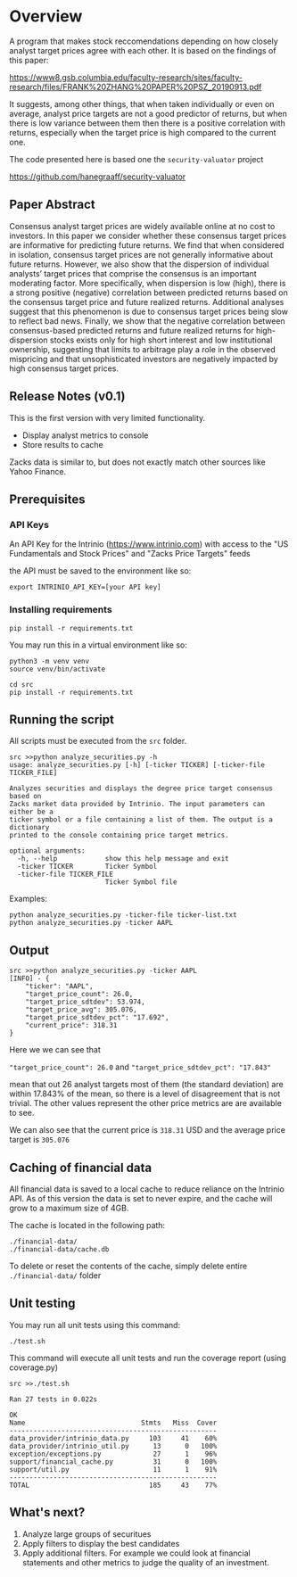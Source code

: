 # Overview
A program that makes stock reccomendations depending on how closely analyst target prices agree with each other. It is based on the findings of this paper:

https://www8.gsb.columbia.edu/faculty-research/sites/faculty-research/files/FRANK%20ZHANG%20PAPER%20PSZ_20190913.pdf

It suggests, among other things, that when taken individually or even on average, analyst price targets are not a good predictor of returns, but when there is low variance between them then there is a positive correlation with returns, especially when the target price is high compared to the current one.

The code presented here is based one the ```security-valuator``` project

https://github.com/hanegraaff/security-valuator

## Paper Abstract
Consensus analyst target prices are widely available online at no cost to investors. In this paper we consider whether these consensus target prices are informative for predicting future returns. We find that when considered in isolation, consensus target prices are not generally informative about future returns. However, we also show that the dispersion of individual analysts’ target prices that comprise the consensus is an important moderating factor. More specifically, when dispersion is low (high), there is a strong positive (negative) correlation between predicted returns based on the consensus target price and future realized returns. Additional analyses suggest that this phenomenon is due to consensus target prices being slow to reflect bad news. Finally, we show that the negative correlation between consensus-based predicted returns and future realized returns for high-dispersion stocks exists only for high short interest and low institutional ownership, suggesting that limits to arbitrage play a role in the observed mispricing and that unsophisticated investors are negatively impacted by high consensus target prices.

## Release Notes (v0.1)
This is the first version with very limited functionality.

* Display analyst metrics to console
* Store results to cache

Zacks data is similar to, but does not exactly match other sources like Yahoo Finance.

## Prerequisites
### API Keys
An API Key for the Intrinio (https://www.intrinio.com) with access to the "US Fundamentals and Stock Prices" and "Zacks Price Targets" feeds

the API must be saved to the environment like so:

```export INTRINIO_API_KEY=[your API key]```

### Installing requirements
```pip install -r requirements.txt```

You may run this in a virtual environment like so:

```
python3 -m venv venv
source venv/bin/activate

cd src
pip install -r requirements.txt
```

## Running the script
All scripts must be executed from the ```src``` folder.

```
src >>python analyze_securities.py -h
usage: analyze_securities.py [-h] [-ticker TICKER] [-ticker-file TICKER_FILE]

Analyzes securities and displays the degree price target consensus based on
Zacks market data provided by Intrinio. The input parameters can either be a
ticker symbol or a file containing a list of them. The output is a dictionary
printed to the console containing price target metrics.

optional arguments:
  -h, --help            show this help message and exit
  -ticker TICKER        Ticker Symbol
  -ticker-file TICKER_FILE
                        Ticker Symbol file
```

Examples:

```
python analyze_securities.py -ticker-file ticker-list.txt
python analyze_securities.py -ticker AAPL
```

## Output
```
src >>python analyze_securities.py -ticker AAPL
[INFO] - {
    "ticker": "AAPL",
    "target_price_count": 26.0,
    "target_price_sdtdev": 53.974,
    "target_price_avg": 305.076,
    "target_price_sdtdev_pct": "17.692",
    "current_price": 318.31
}
```

Here we we can see that 

```"target_price_count": 26.0```
and
```"target_price_sdtdev_pct": "17.843"```

mean that out 26 analyst targets most of them (the standard deviation) are within 17.843% of the mean, so there is a level of disagreement that is not trivial. The other values represent the other price metrics are are available to see.

We can also see that the current price is ```318.31``` USD and the average price target is ```305.076```

## Caching of financial data
All financial data is saved to a local cache to reduce reliance on the Intrinio API. As of this version the data is set to never expire, and the cache will grow to a maximum size of 4GB.

The cache is located in the following path:

```
./financial-data/
./financial-data/cache.db
```

To delete or reset the contents of the cache, simply delete entire ```./financial-data/``` folder

## Unit testing
You may run all unit tests using this command:

```./test.sh```

This command will execute all unit tests and run the coverage report (using coverage.py)

```
src >>./test.sh

Ran 27 tests in 0.022s

OK
Name                             Stmts   Miss  Cover
----------------------------------------------------
data_provider/intrinio_data.py     103     41    60%
data_provider/intrinio_util.py      13      0   100%
exception/exceptions.py             27      1    96%
support/financial_cache.py          31      0   100%
support/util.py                     11      1    91%
----------------------------------------------------
TOTAL                              185     43    77%
```

## What's next?
1) Analyze large groups of securitues
2) Apply filters to display the best candidates
3) Apply additional filters. For example we could look at financial statements and other metrics to judge the quality of an investment.